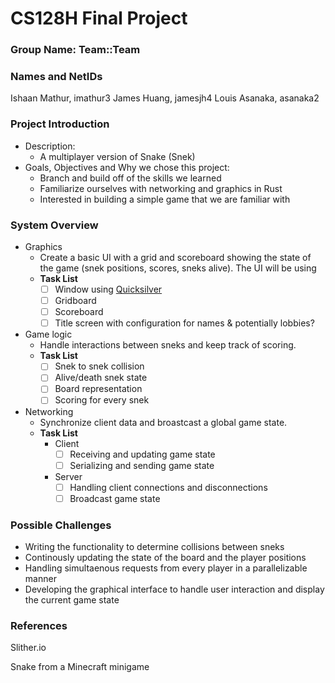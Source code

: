 # CS128H Final Project

### Group Name: Team::Team

### Names and NetIDs
Ishaan Mathur, imathur3
James Huang, jamesjh4
Louis Asanaka, asanaka2

### Project Introduction
- Description:
    - A multiplayer version of Snake (Snek)
- Goals, Objectives and Why we chose this project: 
    - Branch and build off of the skills we learned
    - Familiarize ourselves with networking and graphics in Rust
    - Interested in building a simple game that we are familiar with

### System Overview
- Graphics
    - Create a basic UI with a grid and scoreboard showing the state of the game (snek positions, scores, sneks alive). The UI will be using 
    - **Task List**
        - [ ] Window using [Quicksilver](https://ryanisaacg.com/quicksilver)
        - [ ] Gridboard
        - [ ] Scoreboard
        - [ ] Title screen with configuration for names & potentially lobbies?
- Game logic
    - Handle interactions between sneks and keep track of scoring.
    - **Task List**
        - [ ] Snek to snek collision
        - [ ] Alive/death snek state
        - [ ] Board representation
        - [ ] Scoring for every snek
- Networking
    - Synchronize client data and broastcast a global game state.
    - **Task List**
        - Client
            - [ ] Receiving and updating game state
            - [ ] Serializing and sending game state
        - Server
            - [ ] Handling client connections and disconnections
            - [ ] Broadcast game state

### Possible Challenges
- Writing the functionality to determine collisions between sneks
- Continously updating the state of the board and the player positions
- Handling simultaenous requests from every player in a parallelizable manner 
- Developing the graphical interface to handle user interaction and display the current game state

### References
Slither.io

Snake from a Minecraft minigame
